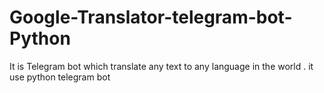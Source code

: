 # Google-Translator-telegram-bot-Python
It is Telegram bot which translate any text to any language in the world . it use python telegram bot
